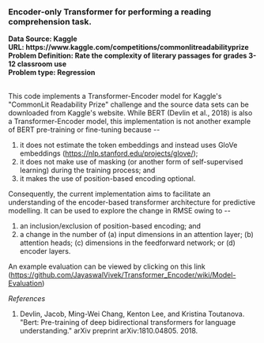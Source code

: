 <h3> Encoder-only Transformer for performing a reading comprehension task. </h3>
<b> Data Source: Kaggle </b> </br>
<b> URL: https://www.kaggle.com/competitions/commonlitreadabilityprize</b> </br>
<b> Problem Definition: Rate the complexity of literary passages for grades 3-12 classroom use </b> </br>
<b> Problem type: Regression </b> </br> </br>

This code implements a Transformer-Encoder model for Kaggle's "CommonLit Readability Prize" challenge and the source data sets can be downloaded from Kaggle's website. While BERT (Devlin et al., 2018) is also a Transformer-Encoder model, this implementation is not another example of BERT pre-training or fine-tuning because --
1. it does not estimate the token embeddings and instead uses GloVe embeddings (https://nlp.stanford.edu/projects/glove/);
2. it does not make use of masking (or another form of self-supervised learning) during the training process; and
3. it makes the use of position-based encoding optional.

Consequently, the current implementation aims to facilitate an understanding of the encoder-based transformer architecture for predictive modelling. It can be used to explore the change in RMSE owing to -- 
1. an inclusion/exclusion of position-based encoding; and
2. a change in the number of (a) input dimensions in an attention layer; (b) attention heads; (c) dimensions in the feedforward network; or (d) encoder layers. 

An example evaluation can be viewed by clicking on this link (https://github.com/JayaswalVivek/Transformer_Encoder/wiki/Model-Evaluation)

*References*
1. Devlin, Jacob, Ming-Wei Chang, Kenton Lee, and Kristina Toutanova. "Bert: Pre-training of deep bidirectional transformers for language understanding." arXiv preprint arXiv:1810.04805. 2018.
